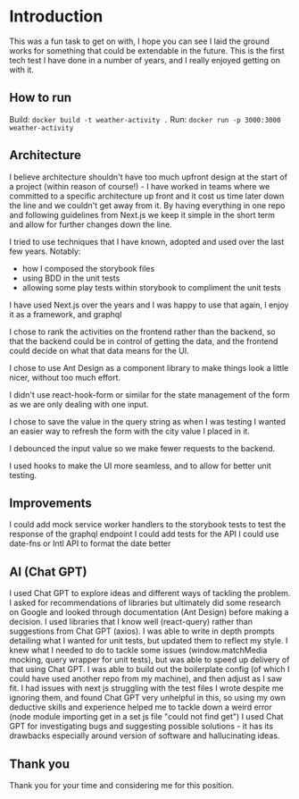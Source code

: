# Introduction

This was a fun task to get on with, I hope you can see I laid the ground works for something that could be extendable in the future. This is the first tech test I have done in a number of years, and I really enjoyed getting on with it.

## How to run

Build: `docker build -t weather-activity .`
Run: `docker run -p 3000:3000 weather-activity`

## Architecture

I believe architecture shouldn't have too much upfront design at the start of a project (within reason of course!) - I have worked in teams where we committed to a specific architecture up front and it cost us time later down the line and we couldn't get away from it. By having everything in one repo and following guidelines from Next.js we keep it simple in the short term and allow for further changes down the line.

I tried to use techniques that I have known, adopted and used over the last few years.
Notably:

- how I composed the storybook files
- using BDD in the unit tests
- allowing some play tests within storybook to compliment the unit tests

I have used Next.js over the years and I was happy to use that again, I enjoy it as a framework, and graphql

I chose to rank the activities on the frontend rather than the backend, so that the backend could be in control of getting the data, and the frontend could decide on what that data means for the UI.

I chose to use Ant Design as a component library to make things look a little nicer, without too much effort.

I didn't use react-hook-form or similar for the state management of the form as we are only dealing with one input.

I chose to save the value in the query string as when I was testing I wanted an easier way to refresh the form with the city value I placed in it.

I debounced the input value so we make fewer requests to the backend.

I used hooks to make the UI more seamless, and to allow for better unit testing.

## Improvements

I could add mock service worker handlers to the storybook tests to test the response of the graphql endpoint
I could add tests for the API
I could use date-fns or Intl API to format the date better

## AI (Chat GPT)

I used Chat GPT to explore ideas and different ways of tackling the problem.
I asked for recommendations of libraries but ultimately did some research on Google and looked through documentation (Ant Design) before making a decision.
I used libraries that I know well (react-query) rather than suggestions from Chat GPT (axios).
I was able to write in depth prompts detailing what I wanted for unit tests, but updated them to reflect my style.
I knew what I needed to do to tackle some issues (window.matchMedia mocking, query wrapper for unit tests), but was able to speed up delivery of that using Chat GPT.
I was able to build out the boilerplate config (of which I could have used another repo from my machine), and then adjust as I saw fit.
I had issues with next js struggling with the test files I wrote despite me ignoring them, and found Chat GPT very unhelpful in this, so using my own deductive skills and experience helped me to tackle down a weird error (node module importing get in a set js file "could not find get")
I used Chat GPT for investigating bugs and suggesting possible solutions - it has its drawbacks especially around version of software and hallucinating ideas.

## Thank you

Thank you for your time and considering me for this position.
